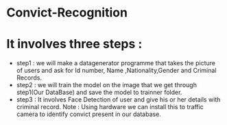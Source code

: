 # Convict-Recognition
 # It involves three steps :
* step1 : we will make a datagenerator programme that takes the picture of users and ask for Id number, Name ,Nationality,Gender and Criminal Records.
* step2 : we will train the model on the image that we get through step1(Our DataBase) and save the model to trainner folder.
* step3 : It involves Face Detection of user and give his or her details with criminal record. Note : Using hardware we can install this to traffic camera to identify convict present in our database.
